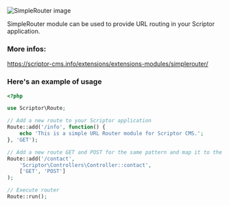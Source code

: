![SimpleRouter image](https://scriptor-cms.info/extensions/data/uploads/extensions/module/9/simple-router-cover.png?v=1 "SimpleRouter Cover Image")

SimpleRouter module can be used to provide URL routing in your Scriptor application.

### More infos: 
https://scriptor-cms.info/extensions/extensions-modules/simplerouter/

### Here's an example of usage

```php
<?php

use Scriptor\Route;

// Add a new route to your Scriptor application
Route::add('/info', function() {
    echo 'This is a simple URL Router module for Scriptor CMS.';
}, 'GET');

// Add a new route GET and POST for the same pattern and map it to the controller
Route::add('/contact', 
    'Scriptor\Controllers\Controller::contact', 
    ['GET', 'POST']
);

// Execute router
Route::run();
```